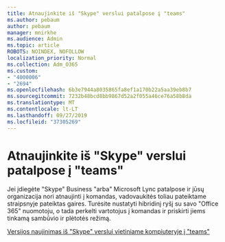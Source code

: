 ```yaml
---
title: Atnaujinkite iš "Skype" verslui patalpose į "teams"
ms.author: pebaum
author: pebaum
manager: mnirkhe
ms.audience: Admin
ms.topic: article
ROBOTS: NOINDEX, NOFOLLOW
localization_priority: Normal
ms.collection: Adm_O365
ms.custom:
- "4000006"
- "2694"
ms.openlocfilehash: 6b3e7944a8035865fa8ef1a170b22a5aa39eb8b7
ms.sourcegitcommit: 7232b48bcd8bb9867d52a2f055a46ce76a58b8da
ms.translationtype: MT
ms.contentlocale: lt-LT
ms.lasthandoff: 09/27/2019
ms.locfileid: "37305269"
---
```

# <a name="upgrade-from-skype-for-business-on-premises-to-teams"></a>Atnaujinkite iš "Skype" verslui patalpose į "teams"

Jei įdiegėte "Skype" Business "arba" Microsoft Lync patalpose ir jūsų organizacija nori atnaujinti į komandas, vadovaukitės toliau pateiktame straipsnyje pateiktas gaires. Turėsite nustatyti hibridinį ryšį su savo "Office 365" nuomotoju, o tada perkelti vartotojus į komandas ir priskirti jiems tinkamą sambūvio ir plėtotės režimą. 

[Versijos naujinimas iš "Skype" verslui vietiniame kompiuteryje į "teams"](https://docs.microsoft.com/MicrosoftTeams/upgrade-to-teams-execute-skypeforbusinesshybridonprem)

